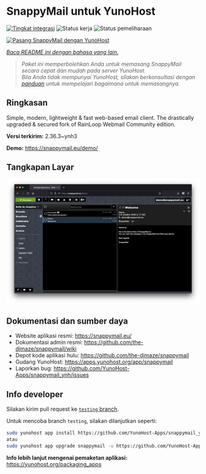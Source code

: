 <!--
N.B.: README ini dibuat secara otomatis oleh <https://github.com/YunoHost/apps/tree/master/tools/readme_generator>
Ini TIDAK boleh diedit dengan tangan.
-->

# SnappyMail untuk YunoHost

[![Tingkat integrasi](https://dash.yunohost.org/integration/snappymail.svg)](https://ci-apps.yunohost.org/ci/apps/snappymail/) ![Status kerja](https://ci-apps.yunohost.org/ci/badges/snappymail.status.svg) ![Status pemeliharaan](https://ci-apps.yunohost.org/ci/badges/snappymail.maintain.svg)

[![Pasang SnappyMail dengan YunoHost](https://install-app.yunohost.org/install-with-yunohost.svg)](https://install-app.yunohost.org/?app=snappymail)

*[Baca README ini dengan bahasa yang lain.](./ALL_README.md)*

> *Paket ini memperbolehkan Anda untuk memasang SnappyMail secara cepat dan mudah pada server YunoHost.*  
> *Bila Anda tidak mempunyai YunoHost, silakan berkonsultasi dengan [panduan](https://yunohost.org/install) untuk mempelajari bagaimana untuk memasangnya.*

## Ringkasan

Simple, modern, lightweight & fast web-based email client. The drastically upgraded & secured fork of RainLoop Webmail Community edition.


**Versi terkirim:** 2.36.3~ynh3

**Demo:** <https://snappymail.eu/demo/>

## Tangkapan Layar

![Tangkapan Layar pada SnappyMail](./doc/screenshots/screenshot.png)

## Dokumentasi dan sumber daya

- Website aplikasi resmi: <https://snappymail.eu/>
- Dokumentasi admin resmi: <https://github.com/the-djmaze/snappymail/wiki>
- Depot kode aplikasi hulu: <https://github.com/the-djmaze/snappymail>
- Gudang YunoHost: <https://apps.yunohost.org/app/snappymail>
- Laporkan bug: <https://github.com/YunoHost-Apps/snappymail_ynh/issues>

## Info developer

Silakan kirim pull request ke [`testing` branch](https://github.com/YunoHost-Apps/snappymail_ynh/tree/testing).

Untuk mencoba branch `testing`, silakan dilanjutkan seperti:

```bash
sudo yunohost app install https://github.com/YunoHost-Apps/snappymail_ynh/tree/testing --debug
atau
sudo yunohost app upgrade snappymail -u https://github.com/YunoHost-Apps/snappymail_ynh/tree/testing --debug
```

**Info lebih lanjut mengenai pemaketan aplikasi:** <https://yunohost.org/packaging_apps>
